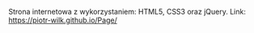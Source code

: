 Strona internetowa z wykorzystaniem: HTML5, CSS3 oraz jQuery. Link: https://piotr-wilk.github.io/Page/
